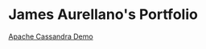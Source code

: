 # James Aurellano's Portfolio
<a href="https://jraaurellano.github.io/apache_cassandra">Apache Cassandra Demo</a>
